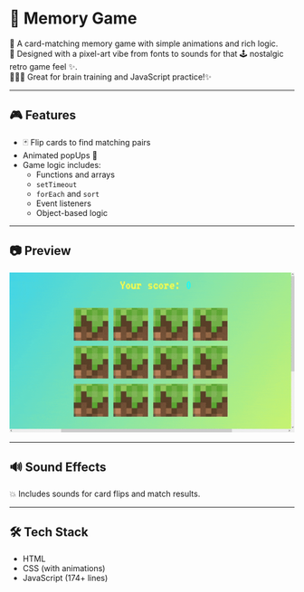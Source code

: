 # 🧠 Memory Game

🎀 A card-matching memory game with simple animations and rich logic.<br>
🎨 Designed with a pixel-art vibe from fonts to sounds for that 🕹 nostalgic retro game feel ✨.
<br>
👩🏽‍💻 Great for brain training and JavaScript practice!✨

---

## 🎮 Features

- 🃏 Flip cards to find matching pairs
- Animated popUps 🌌
- Game logic includes:
  - Functions and arrays
  - `setTimeout`
  - `forEach` and `sort`
  - Event listeners
  - Object-based logic

---

## 📷 Preview 
![Game Demo](./memory-view.gif)

---

## 🔊 Sound Effects

💥 Includes sounds for card flips and match results.

---

## 🛠 Tech Stack

- HTML
- CSS (with animations)
- JavaScript (174+ lines)

